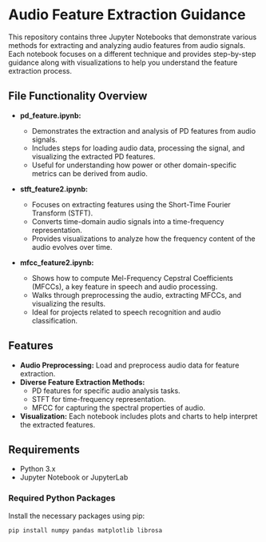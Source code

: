 # Audio Feature Extraction Guidance

This repository contains three Jupyter Notebooks that demonstrate various methods for extracting and analyzing audio features from audio signals. Each notebook focuses on a different technique and provides step-by-step guidance along with visualizations to help you understand the feature extraction process.

## File Functionality Overview

- **pd_feature.ipynb:**  
  - Demonstrates the extraction and analysis of PD features from audio signals.
  - Includes steps for loading audio data, processing the signal, and visualizing the extracted PD features.
  - Useful for understanding how power or other domain-specific metrics can be derived from audio.

- **stft_feature2.ipynb:**  
  - Focuses on extracting features using the Short-Time Fourier Transform (STFT).
  - Converts time-domain audio signals into a time-frequency representation.
  - Provides visualizations to analyze how the frequency content of the audio evolves over time.

- **mfcc_feature2.ipynb:**  
  - Shows how to compute Mel-Frequency Cepstral Coefficients (MFCCs), a key feature in speech and audio processing.
  - Walks through preprocessing the audio, extracting MFCCs, and visualizing the results.
  - Ideal for projects related to speech recognition and audio classification.

## Features

- **Audio Preprocessing:** Load and preprocess audio data for feature extraction.
- **Diverse Feature Extraction Methods:** 
  - PD features for specific audio analysis tasks.
  - STFT for time-frequency representation.
  - MFCC for capturing the spectral properties of audio.
- **Visualization:** Each notebook includes plots and charts to help interpret the extracted features.

## Requirements

- Python 3.x
- Jupyter Notebook or JupyterLab

### Required Python Packages

Install the necessary packages using pip:

```bash
pip install numpy pandas matplotlib librosa

